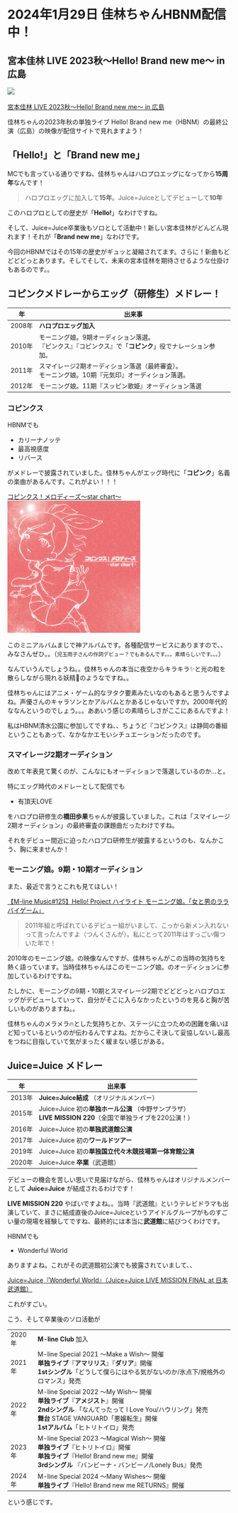# 2024年1月29日 佳林ちゃんHBNM配信中！

## 宮本佳林 LIVE 2023秋～Hello! Brand new me～ in 広島

![](https://www.up-fc.jp/helloproject-stream/images/Item/Item_dqPmgXmWpTWKSL3FwK9SDpq2M3f10VRLbB5kajedHDnVj7R4QgNfZY4wWqa0nEU4_1.jpg)

[宮本佳林 LIVE 2023秋～Hello! Brand new me～ in 広島](https://www.up-fc.jp/helloproject-stream/item_Detail.php?@DB_ID@=445)

佳林ちゃんの2023年秋の単独ライブ Hello! Brand new me（HBNM）の最終公演（広島）の映像が配信サイトで見れますよう！

## 「Hello!」と「Brand new me」

MCでも言っている通りですね、佳林ちゃんはハロプロエッグになってから**15周年**なんです！

> ハロプロエッグに加入して**15年**。Juice=Juiceとしてデビューして**10年**


このハロプロとしての歴史が「**Hello!**」なわけですね。

そして、Juice=Juice卒業後もソロとして活動中！新しい宮本佳林がどんどん現れます！それが「**Brand new me**」なわけです。

今回のHBNMではその15年の歴史がギュッと凝縮されてます。さらに！新曲もどどどどっとあります。そしてそして、未来の宮本佳林を期待させるような仕掛けもあるのです。。

## コピンクメドレーからエッグ（研修生）メドレー！

| 年     | 出来事      |      
|--------|---------------- |
| 2008年 | **ハロプロエッグ加入** |
| 2010年 | モーニング娘。9期オーディション落選。<br>『ピンクス』『コピンクス』で「**コピンク**」役でナレーション参加。|
| 2011年 | スマイレージ2期オーディション落選（最終審査）。<br> モーニング娘。10期『元気印』オーディション落選。|
| 2012年 | モーニング娘。11期『スッピン歌姫』オーディション落選|

### コピンクス

HBNMでも

* カリーナノッテ
* 最高視感度
* リバース

がメドレーで披露されていました。佳林ちゃんがエッグ時代に「**コピンク**」名義の楽曲があるんです。これがよい！！！

[コピンクス！メロディーズ〜star chart〜](http://www.up-front-create.com/jyoujyougundan/discography/detail/UFCW-1053)
![](../assets/img/20240129/52f45aba783355f2b624916ab4b827dc7557d433.jpg)

このミニアルバムまじで神アルバムです。各種配信サービスにありますので、、みなさんぜひ。。（<small>児玉雨子さんの作詞デビュー？でもあるんです。。。素晴らしいです。。。</small>）

なんていうんでしょうね。。佳林ちゃんの本当に夜空からキラキラ✨と光の粒を散らしながら現れる妖精🧚のようなですね。。

佳林ちゃんにはアニメ・ゲーム的なヲタク要素みたいなのもあると思うんですよね。声優さんのキャラソンとかアルバムとかあるじゃないですか。2000年代的ななんというのでしょう。。。ああいう感じの素晴らしさがここにあるんですよ！

私はHBNM清水公園に参加してですね、、ちょうど『コピンクス』は静岡の番組ということもあって、なかなかエモいシチュエーションだったのです。

### スマイレージ2期オーディション

改めて年表見て驚くのが、こんなにもオーディションで落選しているのか…と。

特にエッグ時代のメドレーとして配信でも

* 有頂天LOVE

をハロプロ研修生の**橋田歩果**ちゃんが披露していました。これは「スマイレージ2期オーディション」の最終審査の課題曲だったわけですね。

それをデビュー間近に迫ったハロプロ研修生が披露するというのも、なんかこう、胸に来ませんか！

### モーニング娘。9期・10期オーディション

また、最近で言うとこれも見てほしい！

[<i class="fa-lg fa-brands fa-youtube"></i>【M-line Music#125】Hello! Project ハイライト モーニング娘。「女と男のララバイゲーム」](https://www.youtube.com/watch?v=v8ax7vZ3Qc8&t=1068s)

> 2011年組と呼ばれているデビュー組がいまして、こっから新メン入れないって言ったんですよ（つんくさんが）。私にとって2011年はすっごい傷ついた年で！

2010年のモーニング娘。の映像なんですが、佳林ちゃんがこの当時の気持ちを熱く語っています。当時佳林ちゃんはこのモーニング娘。のオーディションに参加しているわけですね。

たしかに、モーニングの9期・10期とスマイレージ2期でどどどっとハロプロエッグがデビューしていって、自分がそこに入らなかったというのを見ると胸が苦しいものがありますね。。

佳林ちゃんのメラメラ🔥とした気持ちとか、ステージに立つための困難を痛いほど知っているというのが伝わるんですよね。だからこそ決して妥協しないし最高をつねに目指していて気がまったく緩まない感じがある。

## Juice=Juice メドレー

|   年   |     出来事      |
|--------|-------------- |
| 2013年 | **Juice=Juice結成** （オリジナルメンバー）|
| 2015年 | Juice=Juice 初の**単独ホール公演** （中野サンプラザ）<br> **LIVE MISSION 220**（全国で単独ライブを220公演！） |
| 2016年 | Juice=Juice 初の**単独武道館公演** |
| 2017年 | Juice=Juice 初の**ワールドツアー** |
| 2019年 | Juice=Juice 初の**単独国立代々木競技場第一体育館公演**|
| 2020年 | Juice=Juice **卒業**（武道館）|


デビューの機会を苦しい思いで見届けながら、佳林ちゃんはオリジナルメンバーとして **Juice=Juice** が結成されるわけです！

**LIVE MISSION 220** やばいですよね。。当時『武道館』というテレビドラマも出演していて、まさに結成直後のJuice=Juiceというアイドルグループがものすごい量の現場を経験してですね、最終的には本当に**武道館**に結びつくわけです。

HBNMでも

* Wonderful World

ありますよね。これがその武道館初公演でも披露されていまして、、

[<i class="fa-lg fa-brands fa-youtube"></i> Juice=Juice『Wonderful World』（Juice=Juice LIVE MISSION FINAL at 日本武道館）](https://www.youtube.com/watch?v=cyFB7sB6CYs)

これがすごい。

こう、そして卒業後のソロ活動が

|        |                  |
|------- |---------------- |
| 2020年 | **M-line Club** 加入|
| 2021年 | M-line Special 2021 ～Make a Wish～ 開催 <br> **単独ライブ**『**アマリリス**』『**ダリア**』開催 <br> **1stシングル**「どうして僕らにはやる気がないのか/氷点下/規格外のロマンス」発売 |
| 2022年 | M-line Special 2022 ～My Wish～ 開催 <br> **単独ライブ**『**アメジスト**』開催 <br> **2ndシングル** 「なんてったって I Love You/ハウリング」発売 <br> **舞台** STAGE VANGUARD「悪嬢転生」開催 <br> **1stアルバム**「ヒトリトイロ」発売 |
| 2023年 | M-line Special 2023 ～Magical Wish～ 開催 <br> **単独ライブ**『ヒトリトイロ』開催 <br> **単独ライブ**『Hello! Brand new me』開催 </br> **3rdシングル** 『バンビーナ・バンビーノ/Lonely Bus』発売 |
| 2024年 | M-line Special 2024 ～Many Wishes～ 開催 <br> **単独ライブ**『Hello! Brand new me RETURNS』開催

という感じです。